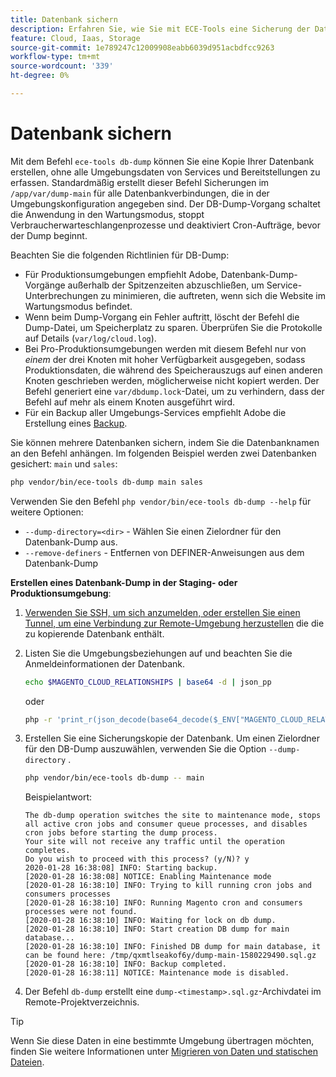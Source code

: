 ```yaml
---
title: Datenbank sichern
description: Erfahren Sie, wie Sie mit ECE-Tools eine Sicherung der Datenbank für ein Adobe Commerce in einem Cloud-Infrastrukturprojekt erstellen.
feature: Cloud, Iaas, Storage
source-git-commit: 1e789247c12009908eabb6039d951acbdfcc9263
workflow-type: tm+mt
source-wordcount: '339'
ht-degree: 0%

---
```


# Datenbank sichern

Mit dem Befehl `ece-tools db-dump` können Sie eine Kopie Ihrer Datenbank erstellen, ohne alle Umgebungsdaten von Services und Bereitstellungen zu erfassen. Standardmäßig erstellt dieser Befehl Sicherungen im `/app/var/dump-main` für alle Datenbankverbindungen, die in der Umgebungskonfiguration angegeben sind. Der DB-Dump-Vorgang schaltet die Anwendung in den Wartungsmodus, stoppt Verbraucherwarteschlangenprozesse und deaktiviert Cron-Aufträge, bevor der Dump beginnt.

Beachten Sie die folgenden Richtlinien für DB-Dump:

- Für Produktionsumgebungen empfiehlt Adobe, Datenbank-Dump-Vorgänge außerhalb der Spitzenzeiten abzuschließen, um Service-Unterbrechungen zu minimieren, die auftreten, wenn sich die Website im Wartungsmodus befindet.
- Wenn beim Dump-Vorgang ein Fehler auftritt, löscht der Befehl die Dump-Datei, um Speicherplatz zu sparen. Überprüfen Sie die Protokolle auf Details (`var/log/cloud.log`).
- Bei Pro-Produktionsumgebungen werden mit diesem Befehl nur von _einem_ der drei Knoten mit hoher Verfügbarkeit ausgegeben, sodass Produktionsdaten, die während des Speicherauszugs auf einen anderen Knoten geschrieben werden, möglicherweise nicht kopiert werden. Der Befehl generiert eine `var/dbdump.lock`-Datei, um zu verhindern, dass der Befehl auf mehr als einem Knoten ausgeführt wird.
- Für ein Backup aller Umgebungs-Services empfiehlt Adobe die Erstellung eines [Backup](snapshots.md).

Sie können mehrere Datenbanken sichern, indem Sie die Datenbanknamen an den Befehl anhängen. Im folgenden Beispiel werden zwei Datenbanken gesichert: `main` und `sales`:

```bash
php vendor/bin/ece-tools db-dump main sales
```

Verwenden Sie den Befehl `php vendor/bin/ece-tools db-dump --help` für weitere Optionen:

- `--dump-directory=<dir>` - Wählen Sie einen Zielordner für den Datenbank-Dump aus.
- `--remove-definers` - Entfernen von DEFINER-Anweisungen aus dem Datenbank-Dump

**Erstellen eines Datenbank-Dump in der Staging- oder Produktionsumgebung**:

1. [Verwenden Sie SSH, um sich anzumelden, oder erstellen Sie einen Tunnel, um eine Verbindung zur Remote-Umgebung herzustellen](../development/secure-connections.md) die die zu kopierende Datenbank enthält.

1. Listen Sie die Umgebungsbeziehungen auf und beachten Sie die Anmeldeinformationen der Datenbank.

   ```bash
   echo $MAGENTO_CLOUD_RELATIONSHIPS | base64 -d | json_pp
   ```

   oder

   ```bash
   php -r 'print_r(json_decode(base64_decode($_ENV["MAGENTO_CLOUD_RELATIONSHIPS"]))->database);'
   ```

1. Erstellen Sie eine Sicherungskopie der Datenbank. Um einen Zielordner für den DB-Dump auszuwählen, verwenden Sie die Option `--dump-directory` .

   ```bash
   php vendor/bin/ece-tools db-dump -- main
   ```

   Beispielantwort:

   ```
   The db-dump operation switches the site to maintenance mode, stops all active cron jobs and consumer queue processes, and disables cron jobs before starting the dump process.
   Your site will not receive any traffic until the operation completes.
   Do you wish to proceed with this process? (y/N)? y
   2020-01-28 16:38:08] INFO: Starting backup.
   [2020-01-28 16:38:08] NOTICE: Enabling Maintenance mode
   [2020-01-28 16:38:10] INFO: Trying to kill running cron jobs and consumers processes
   [2020-01-28 16:38:10] INFO: Running Magento cron and consumers processes were not found.
   [2020-01-28 16:38:10] INFO: Waiting for lock on db dump.
   [2020-01-28 16:38:10] INFO: Start creation DB dump for main database...
   [2020-01-28 16:38:10] INFO: Finished DB dump for main database, it can be found here: /tmp/qxmtlseakof6y/dump-main-1580229490.sql.gz
   [2020-01-28 16:38:10] INFO: Backup completed.
   [2020-01-28 16:38:11] NOTICE: Maintenance mode is disabled.
   ```

1. Der Befehl `db-dump` erstellt eine `dump-<timestamp>.sql.gz`-Archivdatei im Remote-Projektverzeichnis.

>[!TIP]
>
>Wenn Sie diese Daten in eine bestimmte Umgebung übertragen möchten, finden Sie weitere Informationen unter [Migrieren von Daten und statischen Dateien](../deploy/staging-production.md#migrate-static-files).
